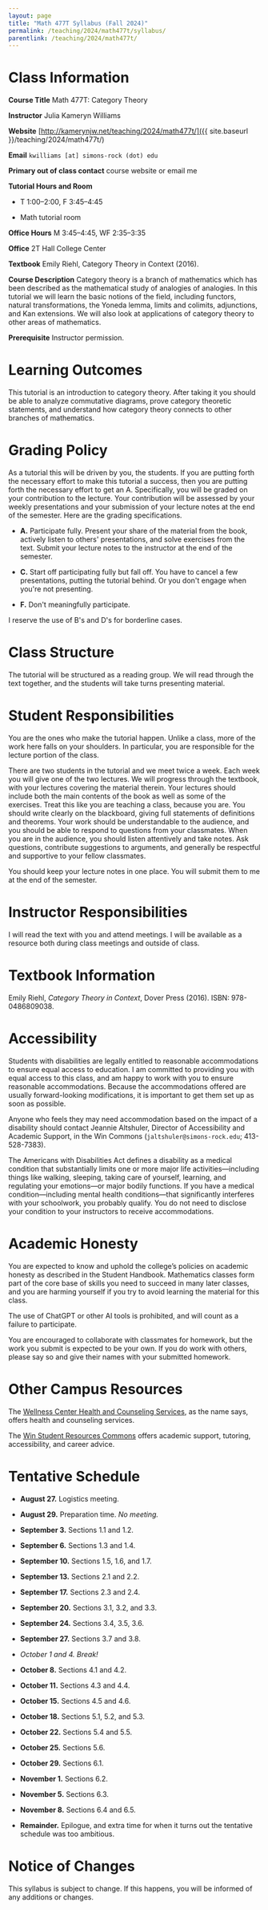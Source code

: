 ```yaml
---
layout: page
title: "Math 477T Syllabus (Fall 2024)"
permalink: /teaching/2024/math477t/syllabus/
parentlink: /teaching/2024/math477t/
---
```



Class Information
=====

**Course Title** Math 477T: Category Theory

**Instructor** Julia Kameryn Williams

**Website** [http://kamerynjw.net/teaching/2024/math477t/]({{ site.baseurl }}/teaching/2024/math477t/)

**Email** `kwilliams [at] simons-rock (dot) edu`

**Primary out of class contact** course website or email me

**Tutorial Hours and Room** 

* T 1:00–2:00, F 3:45–4:45

* Math tutorial room

**Office Hours** M 3:45–4:45, WF 2:35–3:35

**Office** 2T Hall College Center

**Textbook** Emily Riehl, Category Theory in Context (2016).

**Course Description** Category theory is a branch of mathematics which has been described as the mathematical study of analogies of analogies. In this tutorial we will learn the basic notions of the field, including functors, natural transformations, the Yoneda lemma, limits and colimits, adjunctions, and Kan extensions. We will also look at applications of category theory to other areas of mathematics.

**Prerequisite** Instructor permission.

Learning Outcomes
========

This tutorial is an introduction to category theory. After taking it you should be able to analyze commutative diagrams, prove category theoretic statements, and understand how category theory connects to other branches of mathematics.

Grading Policy
=======

As a tutorial this will be driven by you, the students. If you are putting forth the necessary effort to make this tutorial a success, then you are putting forth the necessary effort to get an A. Specifically, you will be graded on your contribution to the lecture. Your contribution will be assessed by your weekly presentations and  your submission of your lecture notes at the end of the semester. Here are the grading specifications.

* **A.** Participate fully. Present your share of the material from the book, actively listen to others' presentations, and solve exercises from the text. Submit your lecture notes to the instructor at the end of the semester.

* **C.** Start off participating fully but fall off. You have to cancel a few presentations, putting the tutorial behind. Or you don't engage when you're not presenting.

* **F.** Don't meaningfully participate.

I reserve the use of B's and D's for borderline cases.

Class Structure
=====

The tutorial will be structured as a reading group. We will read through the text together, and the students will take turns presenting material.

Student Responsibilities
=======

You are the ones who make the tutorial happen. Unlike a class, more of the work here falls on your shoulders. In particular, you are responsible for the lecture portion of the class.

There are two students in the tutorial and we meet twice a week. Each week you will give one of the two lectures. We will progress through the textbook, with your lectures covering the material therein. Your lectures should include both the main contents of the book as well as some of the exercises. Treat this like you are teaching a class, because you are. You should write clearly on the blackboard, giving full statements of definitions and theorems. Your work should be understandable to the audience, and you should be able to respond to questions from your classmates. When you are in the audience, you should listen attentively and take notes. Ask questions, contribute suggestions to arguments, and generally be respectful and supportive to your fellow classmates.

You should keep your lecture notes in one place. You will submit them to me at the end of the semester.

Instructor Responsibilities
==========

I will read the text with you and attend meetings. I will be available as a resource both during class meetings and outside of class.

Textbook Information
========

Emily Riehl, *Category Theory in Context*, Dover Press (2016). ISBN: 978-0486809038.

Accessibility
=============

Students with disabilities are legally entitled to reasonable accommodations to ensure equal access to education. I am committed to providing you with equal access to this class, and am happy to work with you to ensure reasonable accommodations. Because the accommodations offered are usually forward-looking modifications, it is important to get them set up as soon as possible.

Anyone who feels they may need accommodation based on the impact of a disability should contact Jeannie Altshuler, Director of Accessibility and Academic
Support, in the Win Commons (`jaltshuler@simons-rock.edu`; 413-528-7383).

The Americans with Disabilities Act defines a disability as a medical condition that substantially limits one or more major life activities—including things like walking, sleeping, taking care of yourself, learning, and regulating your emotions—or major bodily functions. If you have a medical condition—including mental health conditions—that significantly interferes with your schoolwork, you probably qualify. You do not need to disclose your condition to your instructors to receive accommodations.

Academic Honesty
========

You are expected to know and uphold the college’s policies on academic honesty as described in the Student Handbook. Mathematics classes form part of the core base of skills you need to succeed in many later classes, and you are harming yourself if you try to avoid learning the material for this class.

The use of ChatGPT or other AI tools is prohibited, and will count as a failure to participate.

You are encouraged to collaborate with classmates for homework, but the work you submit is expected to be your own. If you do work with others, please say so and give their names with your submitted homework.


Other Campus Resources
=====

The [Wellness Center Health and Counseling Services](https://simons-rock.edu/student-life/living-on-campus/wellness-center.php), as the name says, offers health and counseling services.

The [Win Student Resources Commons](https://simons-rock.edu/early-college/contact-us/offices-and-departments/win-commons.php) offers academic support, tutoring, accessibility, and career advice.


Tentative Schedule
=========

* **August 27.** Logistics meeting.

* **August 29.** Preparation time. *No meeting.*

* **September 3.** Sections 1.1 and 1.2.

* **September 6.** Sections 1.3 and 1.4.

* **September 10.** Sections 1.5, 1.6, and 1.7.

* **September 13.** Sections 2.1 and 2.2.

* **September 17.** Sections 2.3 and 2.4.

* **September 20.** Sections 3.1, 3.2, and 3.3.

* **September 24.** Sections 3.4, 3.5, 3.6.

* **September 27.** Sections 3.7 and 3.8.

* *October 1 and 4. Break!*

* **October 8.** Sections 4.1 and 4.2.

* **October 11.** Sections 4.3 and 4.4.

* **October 15.** Sections 4.5 and 4.6.

* **October 18.** Sections 5.1, 5.2, and 5.3.

* **October 22.** Sections 5.4 and 5.5.

* **October 25.** Sections 5.6.

* **October 29.** Sections 6.1.

* **November 1.** Sections 6.2.

* **November 5.** Sections 6.3.

* **November 8.** Sections 6.4 and 6.5.

* **Remainder.** Epilogue, and extra time for when it turns out the tentative schedule was too ambitious.

Notice of Changes
======

This syllabus is subject to change. If this happens, you will be informed of any additions or changes.
